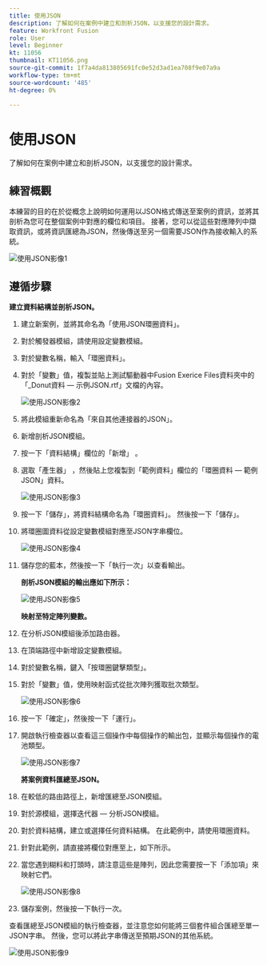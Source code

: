 ```yaml
---
title: 使用JSON
description: 了解如何在案例中建立和剖析JSON，以支援您的設計需求。
feature: Workfront Fusion
role: User
level: Beginner
kt: 11056
thumbnail: KT11056.png
source-git-commit: 1f7a4da813805691fc0e52d3ad1ea708f9e07a9a
workflow-type: tm+mt
source-wordcount: '485'
ht-degree: 0%

---
```



# 使用JSON

了解如何在案例中建立和剖析JSON，以支援您的設計需求。

## 練習概觀

本練習的目的在於從概念上說明如何運用以JSON格式傳送至案例的資訊，並將其剖析為您可在整個案例中對應的欄位和項目。 接著，您可以從這些對應陣列中擷取資訊，或將資訊匯總為JSON，然後傳送至另一個需要JSON作為接收輸入的系統。

![使用JSON影像1](../12-exercises/assets/working-with-json-walkthrough-1.png)

## 遵循步驟

**建立資料結構並剖析JSON。**

1. 建立新案例，並將其命名為「使用JSON環圈資料」。
1. 對於觸發器模組，請使用設定變數模組。
1. 對於變數名稱，輸入「環圈資料」。
1. 對於「變數」值，複製並貼上測試驅動器中Fusion Exerice Files資料夾中的「_Donut資料 — 示例JSON.rtf」文檔的內容。

   ![使用JSON影像2](../12-exercises/assets/working-with-json-walkthrough-2.png)

1. 將此模組重新命名為「來自其他連接器的JSON」。
1. 新增剖析JSON模組。
1. 按一下「資料結構」欄位的「新增」 。
1. 選取「產生器」 ，然後貼上您複製到「範例資料」欄位的「環圈資料 — 範例JSON」資料。

   ![使用JSON影像3](../12-exercises/assets/working-with-json-walkthrough-3.png)

1. 按一下「儲存」，將資料結構命名為「環圈資料」。 然後按一下「儲存」。
1. 將環圈圖資料從設定變數模組對應至JSON字串欄位。

   ![使用JSON影像4](../12-exercises/assets/working-with-json-walkthrough-4.png)

1. 儲存您的藍本，然後按一下「執行一次」以查看輸出。

   **剖析JSON模組的輸出應如下所示：**

   ![使用JSON影像5](../12-exercises/assets/working-with-json-walkthrough-5.png)

   **映射至特定陣列變數。**

1. 在分析JSON模組後添加路由器。
1. 在頂端路徑中新增設定變數模組。
1. 對於變數名稱，鍵入「按環圈鍵擊類型」。
1. 對於「變數」值，使用映射函式從批次陣列獲取批次類型。

   ![使用JSON影像6](../12-exercises/assets/working-with-json-walkthrough-6.png)

1. 按一下「確定」，然後按一下「運行」。
1. 開啟執行檢查器以查看這三個操作中每個操作的輸出包，並顯示每個操作的電池類型。

   ![使用JSON影像7](../12-exercises/assets/working-with-json-walkthrough-7.png)

   **將案例資料匯總至JSON。**

1. 在較低的路由路徑上，新增匯總至JSON模組。
1. 對於源模組，選擇迭代器 — 分析JSON模組。
1. 對於資料結構，建立或選擇任何資料結構。 在此範例中，請使用環圈資料。
1. 針對此範例，請直接將欄位對應至上，如下所示。
1. 當您遇到糊料和打頭時，請注意這些是陣列，因此您需要按一下「添加項」來映射它們。

   ![使用JSON影像8](../12-exercises/assets/working-with-json-walkthrough-8.png)

1. 儲存案例，然後按一下執行一次。

查看匯總至JSON模組的執行檢查器，並注意您如何能將三個套件組合匯總至單一JSON字串。 然後，您可以將此字串傳送至預期JSON的其他系統。

![使用JSON影像9](../12-exercises/assets/working-with-json-walkthrough-9.png)
